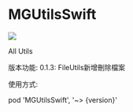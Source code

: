 # MGUtilsSwift

![](https://img.shields.io/cocoapods/v/MGUtilsSwift.svg?style=flat)

All Utils

版本功能:
0.1.3: FileUtils新增刪除檔案

使用方式:  

pod 'MGUtilsSwift', '~> {version}'
